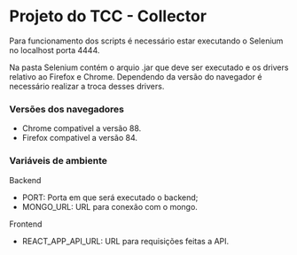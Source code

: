 # Projeto do TCC - Collector

Para funcionamento dos scripts é necessário estar executando o Selenium no localhost porta 4444.

Na pasta Selenium contém o arquio .jar que deve ser executado e os drivers relativo ao Firefox e Chrome. Dependendo da versão do navegador é necessário realizar a troca desses drivers.

### Versões dos navegadores

- Chrome compativel a versão 88.
- Firefox compativel a versão 84.

### Variáveis de ambiente

Backend

- PORT: Porta em que será executado o backend;
- MONGO_URL: URL para conexão com o mongo.

Frontend

- REACT_APP_API_URL: URL para requisições feitas a API.